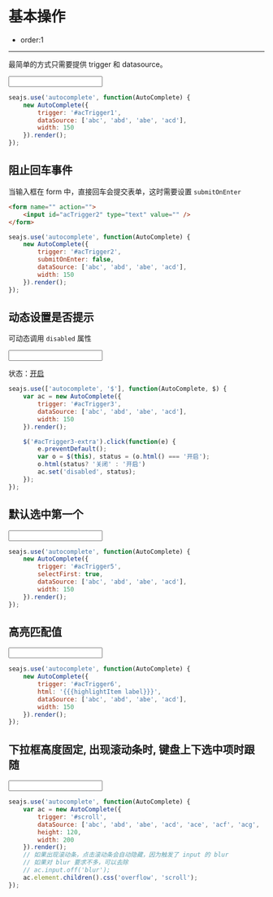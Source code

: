 # 基本操作

- order:1

----

<script>
seajs.use('select.css');
</script>

最简单的方式只需要提供 trigger 和 datasource。

<input id="acTrigger1" type="text" value="" />

````javascript
seajs.use('autocomplete', function(AutoComplete) {
    new AutoComplete({
        trigger: '#acTrigger1',
        dataSource: ['abc', 'abd', 'abe', 'acd'],
        width: 150
    }).render();
});
````

## 阻止回车事件

当输入框在 form 中，直接回车会提交表单，这时需要设置 `submitOnEnter`

````html
<form name="" action="">
    <input id="acTrigger2" type="text" value="" />
</form>
````

````javascript
seajs.use('autocomplete', function(AutoComplete) {
    new AutoComplete({
        trigger: '#acTrigger2',
        submitOnEnter: false,
        dataSource: ['abc', 'abd', 'abe', 'acd'],
        width: 150
    }).render();
});
````

## 动态设置是否提示

可动态调用 `disabled` 属性

<input id="acTrigger3" type="text" value="" />

状态：<a href="#" id="acTrigger3-extra" data-status="on">开启</a>

````javascript
seajs.use(['autocomplete', '$'], function(AutoComplete, $) {
    var ac = new AutoComplete({
        trigger: '#acTrigger3',
        dataSource: ['abc', 'abd', 'abe', 'acd'],
        width: 150
    }).render();

    $('#acTrigger3-extra').click(function(e) {
        e.preventDefault();
        var o = $(this), status = (o.html() === '开启');
        o.html(status? '关闭' : '开启')
        ac.set('disabled', status);
    });
});
````

## 默认选中第一个

<input id="acTrigger5" type="text" value="" />

````javascript
seajs.use('autocomplete', function(AutoComplete) {
    new AutoComplete({
        trigger: '#acTrigger5',
        selectFirst: true,
        dataSource: ['abc', 'abd', 'abe', 'acd'],
        width: 150
    }).render();
});
````

## 高亮匹配值

<style>
.ui-select-item-hl {background: yellow;}
</style>

<input id="acTrigger6" type="text" value="" />

````javascript
seajs.use('autocomplete', function(AutoComplete) {
    new AutoComplete({
        trigger: '#acTrigger6',
        html: '{{{highlightItem label}}}',
        dataSource: ['abc', 'abd', 'abe', 'acd'],
        width: 150
    }).render();
});
````

## 下拉框高度固定, 出现滚动条时, 键盘上下选中项时跟随

<input id="scroll" type="text" value="" />

````javascript
seajs.use('autocomplete', function(AutoComplete) {
    var ac = new AutoComplete({
        trigger: '#scroll',
        dataSource: ['abc', 'abd', 'abe', 'acd', 'ace', 'acf', 'acg', 'ach', 'aci', 'acj', 'ack'],
        height: 120,
        width: 200
    }).render();
    // 如果出现滚动条，点击滚动条会自动隐藏，因为触发了 input 的 blur
    // 如果对 blur 要求不多，可以去除
    // ac.input.off('blur');
    ac.element.children().css('overflow', 'scroll');
});
````
